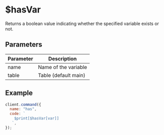 # $hasVar

Returns a boolean value indicating whether the specified variable exists or not.

## Parameters

| Parameter | Description          |
| --------- | -------------------- |
| name      | Name of the variable |
| table     | Table (default main) |

## Example

```js
client.command({
  name: "has",
  code: `
    $print[$hasVar[var]]
   `,
});
```
